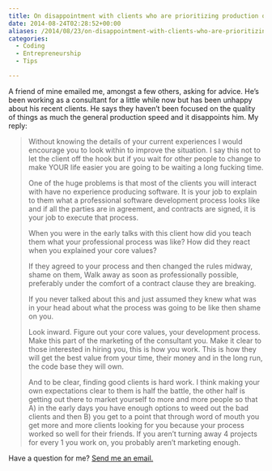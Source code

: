 ```yaml
---
title: On disappointment with clients who are prioritizing production over quality
date: 2014-08-24T02:28:52+00:00
aliases: /2014/08/23/on-disappointment-with-clients-who-are-prioritizing-production-over-quality/
categories:
  - Coding
  - Entrepreneurship
  - Tips

---
```

A friend of mine emailed me, amongst a few others, asking for advice. He&#8217;s been working as a consultant for a little while now but has been unhappy about his recent clients. He says they haven&#8217;t been focused on the quality of things as much the general production speed and it disappoints him. My reply:

> Without knowing the details of your current experiences I would encourage you to look within to improve the situation. I say this not to let the client off the hook but if you wait for other people to change to make YOUR life easier you are going to be waiting a long fucking time.
> 
> One of the huge problems is that most of the clients you will interact with have no experience producing software. It is your job to explain to them what a professional software development process looks like and if all the parties are in agreement, and contracts are signed, it is your job to execute that process.
> 
> When you were in the early talks with this client how did you teach them what your professional process was like? How did they react when you explained your core values?
> 
> If they agreed to your process and then changed the rules midway, shame on them, Walk away as soon as professionally possible, preferably under the comfort of a contract clause they are breaking.
> 
> If you never talked about this and just assumed they knew what was in your head about what the process was going to be like then shame on you.
> 
> Look inward. Figure out your core values, your development process. Make this part of the marketing of the consultant you. Make it clear to those interested in hiring you, this is how you work. This is how they will get the best value from your time, their money and in the long run, the code base they will own.
> 
> And to be clear, finding good clients is hard work. I think making your own expectations clear to them is half the battle, the other half is getting out there to market yourself to more and more people so that A) in the early days you have enough options to weed out the bad clients and then B) you get to a point that through word of mouth you get more and more clients looking for you because your process worked so well for their friends. If you aren&#8217;t turning away 4 projects for every 1 you work on, you probably aren&#8217;t marketing enough.

Have a question for me? [Send me an email.][1]

 [1]: mailto:mike@mikezornek.com
